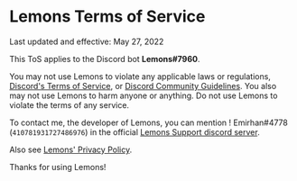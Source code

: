 # Lemons Terms of Service

Last updated and effective: May 27, 2022

This ToS applies to the Discord bot **Lemons#7960**.

You may not use Lemons to violate any applicable laws or regulations, [Discord's Terms of Service](https://discord.com/terms), or [Discord Community Guidelines](https://discord.com/guidelines). You also may not use Lemons to harm anyone or anything.
Do not use Lemons to violate the terms of any service.

To contact me, the developer of Lemons, you can mention ! Emirhan#4778 (`410781931727486976`) in the official [Lemons Support discord server](https://discord.gg/EJ8VnFPfQM).

Also see [Lemons' Privacy Policy](https://github.com/EmirhanTr3/Lemons/blob/main/PrivacyPolicy.md).

Thanks for using Lemons!
